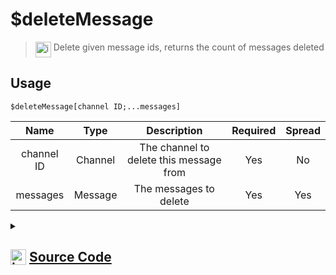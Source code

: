 # $deleteMessage
> <img align="top" src="https://upload.wikimedia.org/wikipedia/commons/thumb/e/e4/Infobox_info_icon.svg/160px-Infobox_info_icon.svg.png?20150409153300" alt="image" width="25" height="auto"> Delete given message ids, returns the count of messages deleted
## Usage
```
$deleteMessage[channel ID;...messages]
```
| Name | Type | Description | Required | Spread
| :---: | :---: | :---: | :---: | :---: |
channel ID | Channel | The channel to delete this message from | Yes | No
messages | Message | The messages to delete | Yes | Yes
<details>
<summary>
    
## <img align="top" src="https://cdn4.iconfinder.com/data/icons/iconsimple-logotypes/512/github-512.png" alt="image" width="25" height="auto">  [Source Code](https://github.com/tryforge/ForgeScript-V2/blob/main/src/native/deleteMessage.ts)
    
</summary>
    
```ts
import { BaseChannel, TextChannel } from "discord.js"
import { ArgType, NativeFunction, Return } from "../structures"
import noop from "../functions/noop"

export default new NativeFunction({
    name: "$deleteMessage",
    brackets: true,
    unwrap: true,
    description: "Delete given message ids, returns the count of messages deleted",
    args: [
        {
            name: "channel ID",
            description: "The channel to delete this message from",
            rest: false,
            required: true,
            check: (i: BaseChannel) => i.isTextBased(),
            type: ArgType.Channel
        },
        {
            name: "messages",
            description: "The messages to delete",
            rest: true,
            required: true,
            pointer: 0,
            type: ArgType.Message
        }
    ],
    async execute(ctx, [ channel, messages ]) {
        if (!messages.length) return Return.success(0)

        if (messages.length === 1) {
            return Return.success(
                // @ts-ignore
                !!(await messages[0].delete().catch(noop)) + false
            )
        }

        const col = await (channel as TextChannel).bulkDelete(messages, true).then(x => x.size).catch(noop) ?? 0
        return Return.success(col)
    },
})
```
    
</details>